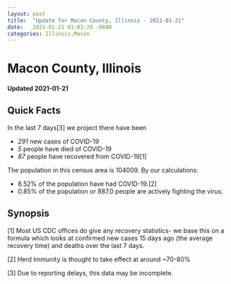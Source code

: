 ```yaml
---
layout: post
title:  "Update for Macon County, Illinois - 2021-01-21"
date:   2021-01-21 01:01:29 -0600
categories: Illinois,Macon
---
```


# Macon County, Illinois
#### Updated 2021-01-21

## Quick Facts

In the last 7 days[3] we project there have been
- *291* new cases of COVID-19
- *5* people have died of COVID-19
- *87* people have recovered from COVID-19[1]

The population in this census area is 104009. By our calculations:
- 8.52% of the population have had COVID-19.[2]
- 0.85% of the population or 887.0 people are actively fighting the virus.

## Synopsis




[1] Most US CDC offices do give any recovery statistics- we base this on a formula which looks at confirmed new cases
15 days ago (the average recovery time) and deaths over the last 7 days.

[2] Herd Immunity is thought to take effect at around ~70-80%

[3] Due to reporting delays, this data may be incomplete.
 
    